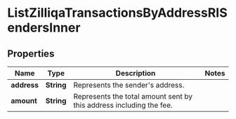 

# ListZilliqaTransactionsByAddressRISendersInner


## Properties

| Name | Type | Description | Notes |
|------------ | ------------- | ------------- | -------------|
|**address** | **String** | Represents the sender&#39;s address. |  |
|**amount** | **String** | Represents the total amount sent by this address including the fee. |  |



